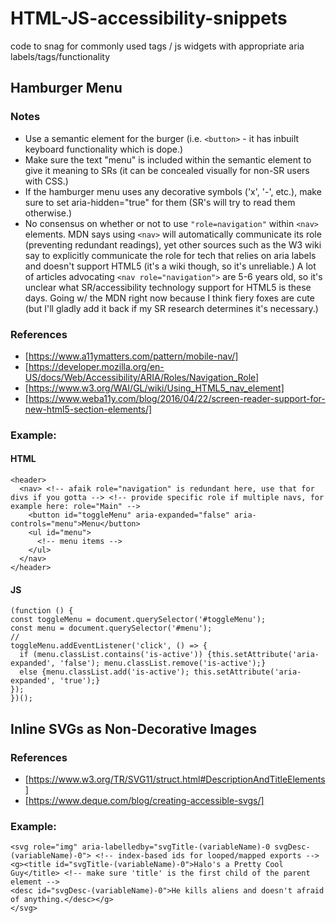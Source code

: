 # HTML-JS-accessibility-snippets

code to snag for commonly used tags / js widgets with appropriate aria labels/tags/functionality

## Hamburger Menu

### Notes

- Use a semantic element for the burger (i.e. `<button>` - it has inbuilt keyboard functionality which is dope.)
- Make sure the text "menu" is included within the semantic element to give it meaning to SRs (it can be concealed visually for non-SR users with CSS.)
- If the hamburger menu uses any decorative symbols ('x', '-', etc.), make sure to set aria-hidden="true" for them (SR's will try to read them otherwise.)
- No consensus on whether or not to use `"role=navigation"` within `<nav>` elements. MDN says using `<nav>` will automatically communicate its role (preventing redundant readings), yet other sources such as the W3 wiki say to explicitly communicate the role for tech that relies on aria labels and doesn't support HTML5 (it's a wiki though, so it's unreliable.) A lot of articles advocating `<nav role="navigation">` are 5-6 years old, so it's unclear what SR/accessibility technology support for HTML5 is these days. Going w/ the MDN right now because I think fiery foxes are cute (but I'll gladly add it back if my SR research determines it's necessary.)

### References

- [https://www.a11ymatters.com/pattern/mobile-nav/]
- [https://developer.mozilla.org/en-US/docs/Web/Accessibility/ARIA/Roles/Navigation_Role]
- [https://www.w3.org/WAI/GL/wiki/Using_HTML5_nav_element]
- [https://www.weba11y.com/blog/2016/04/22/screen-reader-support-for-new-html5-section-elements/]

### Example:

#### HTML

```
<header>
  <nav> <!-- afaik role="navigation" is redundant here, use that for divs if you gotta --> <!-- provide specific role if multiple navs, for example here: role="Main" -->
    <button id="toggleMenu" aria-expanded="false" aria-controls="menu">Menu</button>
    <ul id="menu">
      <!-- menu items -->
    </ul>
  </nav>
</header>
```

#### JS

```
(function () {
const toggleMenu = document.querySelector('#toggleMenu');
const menu = document.querySelector('#menu');
//
toggleMenu.addEventListener('click', () => {
  if (menu.classList.contains('is-active')) {this.setAttribute('aria-expanded', 'false'); menu.classList.remove('is-active');}
  else {menu.classList.add('is-active'); this.setAttribute('aria-expanded', 'true');}
});
})();
```

## Inline SVGs as Non-Decorative Images

### References

- [https://www.w3.org/TR/SVG11/struct.html#DescriptionAndTitleElements]
- [https://www.deque.com/blog/creating-accessible-svgs/]

### Example:

```
<svg role="img" aria-labelledby="svgTitle-(variableName)-0 svgDesc-(variableName)-0"> <!-- index-based ids for looped/mapped exports -->
<g><title id="svgTitle-(variableName)-0">Halo's a Pretty Cool Guy</title> <!-- make sure 'title' is the first child of the parent element -->
<desc id="svgDesc-(variableName)-0">He kills aliens and doesn't afraid of anything.</desc></g>
</svg>
```

